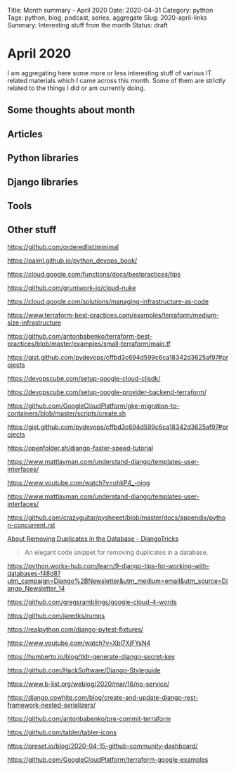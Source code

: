 Title: Month summary - April 2020
Date: 2020-04-31
Category: python
Tags: python, blog, podcast, series, aggregate
Slug: 2020-april-links
Summary: Interesting stuff from the month
Status: draft


# April 2020

I am aggregating here some more or less interesting stuff of various IT related materials which I came across this month.
Some of them are strictly related to the things I did or am currently doing.

## Some thoughts about month

## Articles

## Python libraries

## Django libraries

## Tools

## Other stuff



https://github.com/orderedlist/minimal

https://paiml.github.io/python_devops_book/

https://cloud.google.com/functions/docs/bestpractices/tips

https://github.com/gruntwork-io/cloud-nuke

https://cloud.google.com/solutions/managing-infrastructure-as-code

https://www.terraform-best-practices.com/examples/terraform/medium-size-infrastructure

https://github.com/antonbabenko/terraform-best-practices/blob/master/examples/small-terraform/main.tf

https://gist.github.com/pydevops/cffbd3c694d599c6ca18342d3625af97#projects

https://devopscube.com/setup-google-cloud-clisdk/

https://devopscube.com/setup-google-provider-backend-terraform/

https://github.com/GoogleCloudPlatform/gke-migration-to-containers/blob/master/scripts/create.sh

https://gist.github.com/pydevops/cffbd3c694d599c6ca18342d3625af97#projects




https://openfolder.sh/django-faster-speed-tutorial

https://www.mattlayman.com/understand-django/templates-user-interfaces/

https://www.youtube.com/watch?v=ohkP4_-nigg

https://www.mattlayman.com/understand-django/templates-user-interfaces/

https://github.com/crazyguitar/pysheeet/blob/master/docs/appendix/python-concurrent.rst


[About Removing Duplicates in the Database - DjangoTricks](https://cur.at/mEO5znW?m=email&sid=6SscuI6)

> An elegant code snippet for removing duplicates in a database.

https://python.works-hub.com/learn/9-django-tips-for-working-with-databases-f48d8?utm_campaign=Django%2BNewsletter&utm_medium=email&utm_source=Django_Newsletter_14

https://github.com/gregsramblings/google-cloud-4-words

https://github.com/jaredks/rumps


https://realpython.com/django-pytest-fixtures/

https://www.youtube.com/watch?v=Xbl7XjFYsN4

https://humberto.io/blog/tldr-generate-django-secret-key

https://github.com/HackSoftware/Django-Styleguide

https://www.b-list.org/weblog/2020/mar/16/no-service/

https://django.cowhite.com/blog/create-and-update-django-rest-framework-nested-serializers/

https://github.com/antonbabenko/pre-commit-terraform

https://github.com/tabler/tabler-icons

https://preset.io/blog/2020-04-15-github-community-dashboard/

https://github.com/GoogleCloudPlatform/terraform-google-examples
